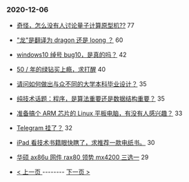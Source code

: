 ### 2020-12-06 
- [奇怪，怎么没有人讨论量子计算原型机??](https://www.v2ex.com/t/732572) 77
- ["龙"是翻译为 dragon 还是 loong ？](https://www.v2ex.com/t/732608) 60
- [windows10 绰号 bug10，是真的吗？](https://www.v2ex.com/t/732675) 42
- [50 / 年的绿钻买上瘾，求打醒](https://www.v2ex.com/t/732599) 40
- [请问如何做出与众不同的大学本科毕业设计？](https://www.v2ex.com/t/732580) 35
- [纯技术话题：程序，是算法重要还是数据结构重要？](https://www.v2ex.com/t/732607) 35
- [准备搞个 ARM 芯片的 Linux 平板电脑，有没有人感兴趣？](https://www.v2ex.com/t/732672) 33
- [Telegram 挂了？](https://www.v2ex.com/t/732508) 32
- [iPad 看技术书籍眼快瞎了，求推荐一款电纸书。](https://www.v2ex.com/t/732534) 30
- [华硕 ax86u 网件 rax80 领势 mx4200 三选一](https://www.v2ex.com/t/732626) 29 

- [ < 上一页 ](https://github.com/able8/v2ex-hot-record/blob/master/2020-12-05.md) -------- [ 下一页 > ](https://github.com/able8/v2ex-hot-record/blob/master/2020-12-07.md)